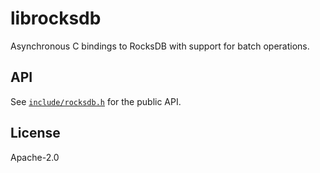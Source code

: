 # librocksdb

Asynchronous C bindings to RocksDB with support for batch operations.

## API

See [`include/rocksdb.h`](include/rocksdb.h) for the public API.

## License

Apache-2.0
